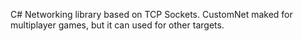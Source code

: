 C# Networking library based on TCP Sockets.
CustomNet maked for multiplayer games, but it can used for other targets.
